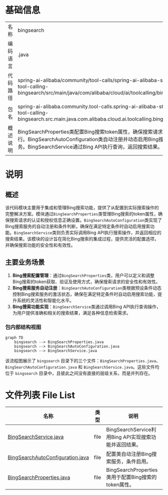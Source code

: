 # 基础信息

|      |      |
|------|------|
| 名称 | bingsearch |
| 编码语言 | .java |
| 代码路径 | spring-ai-alibaba/community/tool-calls/spring-ai-alibaba-starter-tool-calling-bingsearch/src/main/java/com/alibaba/cloud/ai/toolcalling/bingsearch |
| 包名 | spring-ai-alibaba.community.tool-calls.spring-ai-alibaba-starter-tool-calling-bingsearch.src.main.java.com.alibaba.cloud.ai.toolcalling.bingsearch |
| 概述说明 | BingSearchProperties类配置Bing搜索token属性，确保搜索请求正确执行。BingSearchAutoConfiguration类自动注册并动态启用Bing搜索服务。BingSearchService通过Bing API执行查询，返回搜索结果。 |

# 说明

## 概述
该代码模块主要用于集成和管理Bing搜索功能，提供了从配置到实际搜索操作的完整解决方案。模块通过`BingSearchProperties`类管理Bing搜索的token属性，确保搜索请求的认证和授权信息正确设置。`BingSearchAutoConfiguration`类实现了Bing搜索服务的自动注册和条件判断，确保在满足特定条件时自动启用搜索功能。`BingSearchService`类则负责实际调用Bing API执行搜索操作，并返回相应的搜索结果。该模块的设计旨在简化Bing搜索的集成过程，提供灵活的配置选项，并确保搜索功能的安全性和有效性。

## 主要业务场景
1. **Bing搜索配置管理**：通过`BingSearchProperties`类，用户可以定义和调整Bing搜索的token获取、验证及使用方式，确保搜索请求的安全性和有效性。
2. **Bing搜索服务自动注册**：`BingSearchAutoConfiguration`类根据预设条件动态控制Bing搜索服务的激活状态，确保在满足特定条件时自动启用搜索功能，提升系统的灵活性和智能化水平。
3. **Bing搜索功能实现**：`BingSearchService`类通过调用Bing API执行查询操作，为用户提供准确和相关的搜索结果，满足各种信息检索需求。


### 包内部结构视图

```mermaid
graph TD
    bingsearch --> BingSearchProperties.java
    bingsearch --> BingSearchAutoConfiguration.java
    bingsearch --> BingSearchService.java
```

该流程图展示了 `bingsearch` 目录下的三个文件：`BingSearchProperties.java`、`BingSearchAutoConfiguration.java` 和 `BingSearchService.java`。这些文件均位于 `bingsearch` 目录中，且彼此之间没有直接的层级关系，而是并列存在。

# 文件列表 File List

| 名称   | 类型  | 说明 |
|-------|------|-------------|
| [BingSearchService.java](BingSearchService.md) | file | BingSearchService利用Bing API实现搜索功能并返回结果。 |
| [BingSearchAutoConfiguration.java](BingSearchAutoConfiguration.md) | file | 配置类自动注册Bing搜索服务，条件启用。 |
| [BingSearchProperties.java](BingSearchProperties.md) | file | BingSearchProperties类用于配置Bing搜索的token属性。 |


